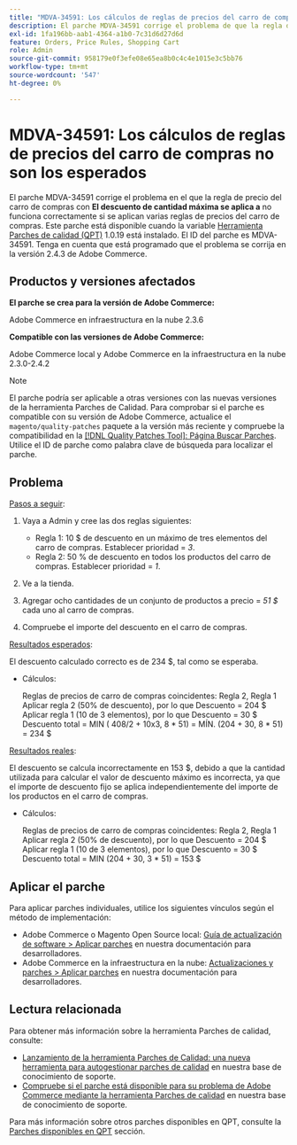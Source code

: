 ```yaml
---
title: "MDVA-34591: Los cálculos de reglas de precios del carro de compras no son los esperados"
description: El parche MDVA-34591 corrige el problema de que la regla de precio del carro de compras con **Descuento máximo de cantidad se aplica a** no funciona correctamente si se aplican varias reglas de precio del carro de compras. Este parche está disponible cuando está instalada la [Quality Patches Tool (QPT)](/help/announcements/adobe-commerce-announcements/magento-quality-patches-released-new-tool-to-self-serve-quality-patches.md) 1.0.19. El ID del parche es MDVA-34591. Tenga en cuenta que está programado que el problema se corrija en la versión 2.4.3 de Adobe Commerce.
exl-id: 1fa196bb-aab1-4364-a1b0-7c31d6d27d6d
feature: Orders, Price Rules, Shopping Cart
role: Admin
source-git-commit: 958179e0f3efe08e65ea8b0c4c4e1015e3c5bb76
workflow-type: tm+mt
source-wordcount: '547'
ht-degree: 0%

---
```


# MDVA-34591: Los cálculos de reglas de precios del carro de compras no son los esperados

El parche MDVA-34591 corrige el problema en el que la regla de precio del carro de compras con **El descuento de cantidad máxima se aplica a** no funciona correctamente si se aplican varias reglas de precios del carro de compras. Este parche está disponible cuando la variable [Herramienta Parches de calidad (QPT)](/help/announcements/adobe-commerce-announcements/magento-quality-patches-released-new-tool-to-self-serve-quality-patches.md) 1.0.19 está instalado. El ID del parche es MDVA-34591. Tenga en cuenta que está programado que el problema se corrija en la versión 2.4.3 de Adobe Commerce.

## Productos y versiones afectados

**El parche se crea para la versión de Adobe Commerce:**

Adobe Commerce en infraestructura en la nube 2.3.6

**Compatible con las versiones de Adobe Commerce:**

Adobe Commerce local y Adobe Commerce en la infraestructura en la nube 2.3.0-2.4.2

>[!NOTE]
>
>El parche podría ser aplicable a otras versiones con las nuevas versiones de la herramienta Parches de Calidad. Para comprobar si el parche es compatible con su versión de Adobe Commerce, actualice el `magento/quality-patches` paquete a la versión más reciente y compruebe la compatibilidad en la [[!DNL Quality Patches Tool]: Página Buscar Parches](https://devdocs.magento.com/quality-patches/tool.html#patch-grid). Utilice el ID de parche como palabra clave de búsqueda para localizar el parche.

## Problema

<u>Pasos a seguir</u>:

1. Vaya a Admin y cree las dos reglas siguientes:

   * Regla 1: 10 $ de descuento en un máximo de tres elementos del carro de compras. Establecer prioridad = *3*.
   * Regla 2: 50 % de descuento en todos los productos del carro de compras. Establecer prioridad = *1*.

1. Ve a la tienda.

1. Agregar ocho cantidades de un conjunto de productos a precio = *51 $* cada uno al carro de compras.

1. Compruebe el importe del descuento en el carro de compras.

<u>Resultados esperados</u>:

El descuento calculado correcto es de 234 $, tal como se esperaba.

* Cálculos:

  Reglas de precios de carro de compras coincidentes: Regla 2, Regla 1\
  Aplicar regla 2 (50% de descuento), por lo que Descuento = 204 $\
  Aplicar regla 1 (10 de 3 elementos), por lo que Descuento = 30 $\
  Descuento total = MIN ( 408/2 + 10x3, 8 &#42; 51) = MÍN. (204 + 30, 8 &#42; 51) = 234 $

<u>Resultados reales</u>:

El descuento se calcula incorrectamente en 153 $, debido a que la cantidad utilizada para calcular el valor de descuento máximo es incorrecta, ya que el importe de descuento fijo se aplica independientemente del importe de los productos en el carro de compras.

* Cálculos:

  Reglas de precios de carro de compras coincidentes: Regla 2, Regla 1\
  Aplicar regla 2 (50% de descuento), por lo que Descuento = 204 $\
  Aplicar regla 1 (10 de 3 elementos), por lo que Descuento = 30 $\
  Descuento total = MIN (204 + 30, 3 &#42; 51) = 153 $

## Aplicar el parche

Para aplicar parches individuales, utilice los siguientes vínculos según el método de implementación:

* Adobe Commerce o Magento Open Source local: [Guía de actualización de software > Aplicar parches](https://devdocs.magento.com/guides/v2.4/comp-mgr/patching/mqp.html) en nuestra documentación para desarrolladores.
* Adobe Commerce en la infraestructura en la nube: [Actualizaciones y parches > Aplicar parches](https://devdocs.magento.com/cloud/project/project-patch.html) en nuestra documentación para desarrolladores.

## Lectura relacionada

Para obtener más información sobre la herramienta Parches de calidad, consulte:

* [Lanzamiento de la herramienta Parches de Calidad: una nueva herramienta para autogestionar parches de calidad](/help/announcements/adobe-commerce-announcements/magento-quality-patches-released-new-tool-to-self-serve-quality-patches.md) en nuestra base de conocimiento de soporte.
* [Compruebe si el parche está disponible para su problema de Adobe Commerce mediante la herramienta Parches de calidad](/help/support-tools/patches-available-in-qpt-tool/check-patch-for-magento-issue-with-magento-quality-patches.md) en nuestra base de conocimiento de soporte.

Para más información sobre otros parches disponibles en QPT, consulte la [Parches disponibles en QPT](https://support.magento.com/hc/en-us/sections/360010506631-Patches-available-in-MQP-tool-) sección.
